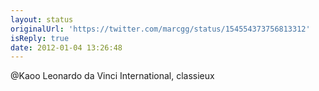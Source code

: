 ```yaml
---
layout: status
originalUrl: 'https://twitter.com/marcgg/status/154554373756813312'
isReply: true
date: 2012-01-04 13:26:48
---
```


@Kaoo Leonardo da Vinci International, classieux
